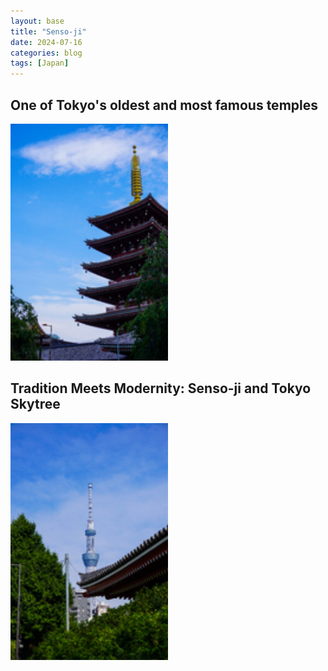 ```yaml
---
layout: base
title: "Senso-ji"
date: 2024-07-16
categories: blog
tags: [Japan]
---
```


## One of Tokyo's oldest and most famous temples

<a href="javascript:void(0);" onclick="showImage('/assets/images/TokyoCityView4.jpg', 'TokyoCityView4')">
    <img src="/assets/images/thumbnails/TokyoCityView4_thumbnail.jpg" alt="TokyoCityView4" style="width: 50%; max-width: 100%; height: auto;">
</a>

## Tradition Meets Modernity: Senso-ji and Tokyo Skytree

<a href="javascript:void(0);" onclick="showImage('/assets/images/TokyoCityView5.jpg', 'TokyoCityView5')">
    <img src="/assets/images/thumbnails/TokyoCityView5_thumbnail.jpg" alt="TokyoCityView5" style="width: 50%; max-width: 100%; height: auto;">
</a>



<script>
function showImage(src, alt) {
    var popup = document.getElementById('image-popup');
    var popupImage = document.getElementById('popup-image');

    popupImage.src = src;
    popupImage.alt = alt;
    popup.style.display = 'flex';
}

function closeImagePopup() {
    var popup = document.getElementById('image-popup');
    popup.style.display = 'none';
}
</script>